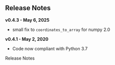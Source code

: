 
## Release Notes

**v0.4.3 - May 6, 2025**

* small fix to `coordinates_to_array` for numpy 2.0

**v0.4.1 - May 2, 2020**

* Code now compliant with Python 3.7

Release Notes

